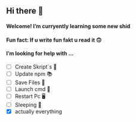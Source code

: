 ## Hi there 👋

#### Welcome! I’m curryently learning some new shid

#### Fun fact: If u write fun fakt u read it 🙃

#### I’m looking for help with ... 

- [ ] Create Skript´s 📄
- [ ] Update npm 📚
- [ ] Save Files 💾
- [ ] Launch cmd 🎰
- [ ] Restart Pc 🖥
- [ ] Sleeping 👻
- [x] actually everything
